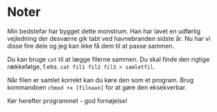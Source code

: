 # Noter

Min bedstefar har bygget dette monstrum. Han har lavet en udførlig vejledning der desværre gik tabt ved havnebranden sidste år. Nu har vi disse fire dele og jeg kan ikke få dem til at passe sammen.

Du kan bruge `cat` til at lægge filerne sammen. Du skal finde den rigtige rækkefølge, f.eks. `cat fil1 fil2 fil3 > samletfil`.

Når filen er samlet korrekt kan du køre den som et program. Brug kommandoen `chmod +x [filnavn]` for at gøre den eksekverbar.

Kør herefter programmet - god fornøjelse!

